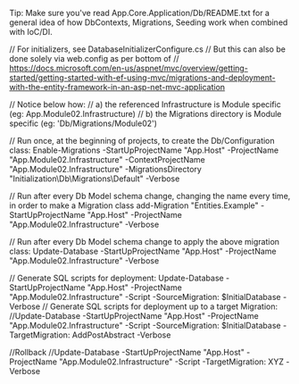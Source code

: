 ﻿Tip: 
Make sure you've read App.Core.Application/Db/README.txt for a general 
idea of how DbContexts, Migrations, Seeding work when combined with IoC/DI.

// For initializers, see DatabaseInitializerConfigure.cs
// But this can also be done solely via web.config as per bottom of
// https://docs.microsoft.com/en-us/aspnet/mvc/overview/getting-started/getting-started-with-ef-using-mvc/migrations-and-deployment-with-the-entity-framework-in-an-asp-net-mvc-application


// Notice below how:
// a) the referenced Infrastructure is Module specific (eg: App.Module02.Infrastructure)
// b) the Migrations directory is Module specific (eg: 'Db/Migrations/Module02')

// Run once, at the beginning of projects, to create the Db/Configuration class:
Enable-Migrations -StartUpProjectName "App.Host" -ProjectName "App.Module02.Infrastructure" -ContextProjectName "App.Module02.Infrastructure" -MigrationsDirectory "Initialization\Db\Migrations\Default" -Verbose

// Run after every Db Model schema change, changing the name every time, in order to make a Migration class
add-Migration "Entities.Example" -StartUpProjectName "App.Host" -ProjectName "App.Module02.Infrastructure" -Verbose                      

// Run after every Db Model schema change to apply the above migration class:
Update-Database -StartUpProjectName "App.Host" -ProjectName "App.Module02.Infrastructure" -Verbose            


// Generate SQL scripts for deployment:
Update-Database -StartUpProjectName "App.Host" -ProjectName "App.Module02.Infrastructure" -Script -SourceMigration: $InitialDatabase -Verbose 
// Generate SQL scripts for deployment up to a target Migration:
//Update-Database -StartUpProjectName "App.Host" -ProjectName "App.Module02.Infrastructure" -Script -SourceMigration: $InitialDatabase -TargetMigration: AddPostAbstract -Verbose

//Rollback 
//Update-Database -StartUpProjectName "App.Host" -ProjectName "App.Module02.Infrastructure" -Script -TargetMigration: XYZ -Verbose   



